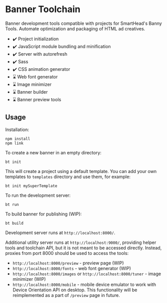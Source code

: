 # Banner Toolchain
Banner development tools compatible with projects for SmartHead's Banny Tools. Automate optimization and packaging of HTML ad creatives.
* ✔️ Project initialization
* ✔️ JavaScript module bundling and minification
* ✔️ Server with autorefresh
* ✔️ Sass
* ✔️ CSS animation generator
* ⌛ Web font generator
* ⌛ Image minimizer
* ⌛ Banner builder
* ⌛ Banner preview tools

## Usage
Installation:
```
npm install
npm link
```

To create a new banner in an empty directory:

`bt init`

This will create a project using a default template. You can add your own templates to `templates` directory and use them, for example:

`bt init mySuperTemplate`

To run the development server:

`bt run`

To build banner for publishing (WIP):

`bt build`

Development server runs at `http://localhost:8000/`.

Additional utility server runs at `http://localhost:9000/`, providing helper tools and toolchain API, but it is not meant to be accessed directly. Instead, proxies from port 8000 should be used to access the tools:
* `http://localhost:8000/preview` - preview page (WIP)
* `http://localhost:8000/fonts` - web font generator (WIP)
* `http://localhost:8000/images` or `http://localhost:8000/tuner` - image minimizer (WIP)
* `http://localhost:8000/mobile` - mobile device emulator to work with Device Orientation API on desktop. This functionality will be reimplemented as a part of `/preview` page in future.
